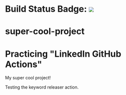 # Build Status Badge: ![](https://github.com/khanabid20/super-cool-project/workflows/Pipeline/badge.svg)
# super-cool-project

Practicing "LinkedIn GitHub Actions"
=======
My super cool project!

Testing the keyword releaser action.


